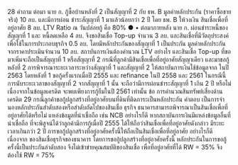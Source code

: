 28
คำถาม
ต่อมา นาย ก. กู้ซื้อบ้านหลังที่ 2 เป็นสัญญาที่ 2 กับ ธพ. B
มูลค่าหลักประกัน (ราคาซื้อขายจริง) 10 ลบ. และมีการผ่อน
ชำระสัญญาที่ 1 มาแล้วน้อยกว่า 2 ปี โดย ธพ. B ให้วงเงิน
สินเชื่อเพื่อที่อยู่อาศัย 8 ลบ. LTV Ratio ณ วันปล่อยกู้
คือ 80%
●
• ต่อมาภายหลัง นาย ก. ผ่อนชำระหนี้ของสัญญาที่ 1 และ
หนี้ลดเหลือ 4 ลบ. จึงขอสินเชื่อ Top-up จำนวน 3 ลบ.
และสินเชื่อที่มีวัตถุประสงค์เพื่อใช้ในการประกอบธุรกิจ
0.5 ลบ. โดยมีหลักประกันของสัญญาที่ 1 เป็นประกัน
มูลค่าหลักประกันจากราคาประเมินจํานวน 10 ลบ.
สถาบันการเงินต้องคํานวณ LTV อย่างไร และสินเชื่อ
Top-up ที่ขอมาเพิ่มจะถือเป็นสัญญาที่ 1 หรือสัญญาที่ 2
กรณีที่ลูกค้ามีสินเชื่อเพื่อที่อยู่อาศัยสัญญาเดียว และมาขอกู้หลังที่ 2 การพิจารณาระยะเวลาระหว่างสัญญาที่ 1 และสัญญาที่ 2 ให้สถาบันการเงินใช้ข้อมูลจาก
ในปี 2563 โดยหลังที่ 1 ขอกู้ครั้งแรกเมื่อปี 2555 และ refinance
ในปี 2558 และ 2561 ในกรณีนี้การนับระยะเวลาของสัญญาที่ 2
จากสัญญาที่ 1 นั้น จะถือว่ามีการผ่อนชำระสัญญาที่ 1 เกิน 2 ปี
หรือไม่ เนื่องจากในข้อมูลเครดิต จะพบเพียงการกู้ยืมในปี 2561
เท่านั้น
ข้อ การคํานวณสินทรัพย์เสี่ยงด้านเครดิต
29 กรณีลูกค้าขอกู้ปลูกสร้างที่อยู่อาศัยบนที่ดินที่ติดภาระเป็นหลักประกัน
คําตอบ
เป็นการจํานองหลักประกันสําดับสองหรือสําดับถัดไปของสินเชื่อ
ธุรกิจ ธนาคารสามารถพิจารณาเป็นสินเชื่อเพื่อที่อยู่อาศัยได้หรือไม่
แหล่งข้อมูลที่น่าเชื่อถือ เช่น NCB อย่างไรก็ดี หากสถาบันการเงินมีแหล่งข้อมูลอื่นที่น่าเชื่อถือ
ที่จะพิสูจน์ได้ว่าลูกค้ามีการกู้เมื่อปี 2555 ได้ให้ถือว่าสินเชื่อเพื่อที่อยู่อาศัยดังกล่าว มีระยะ
เวลาเกินกว่า 2 ปี
การขอกู้ปลูกสร้างที่อยู่อาศัยครั้งนี้ให้ถือเป็นสินเชื่อเพื่อที่อยู่อาศัย อย่างไรก็ดี เนื่องจาก
ของสินเชื่อธุรกิจของธนาคาร โดยการขอกู้ปลูกสร้างที่อยู่อาศัยครั้งนี้ หลักประกันในการขอกู้ครั้งนี้เป็นประกันลำดับสอง จึงไม่เข้าข่ายคุณสมบัติของสินเชื่อ
เพื่อที่อยู่อาศัยที่ได้ RW = 35% จึงต้องใช้ RW = 75%
